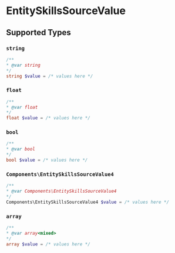 # EntitySkillsSourceValue


## Supported Types

### `string`

```php
/**
* @var string
*/
string $value = /* values here */
```

### `float`

```php
/**
* @var float
*/
float $value = /* values here */
```

### `bool`

```php
/**
* @var bool
*/
bool $value = /* values here */
```

### `Components\EntitySkillsSourceValue4`

```php
/**
* @var Components\EntitySkillsSourceValue4
*/
Components\EntitySkillsSourceValue4 $value = /* values here */
```

### `array`

```php
/**
* @var array<mixed>
*/
array $value = /* values here */
```

